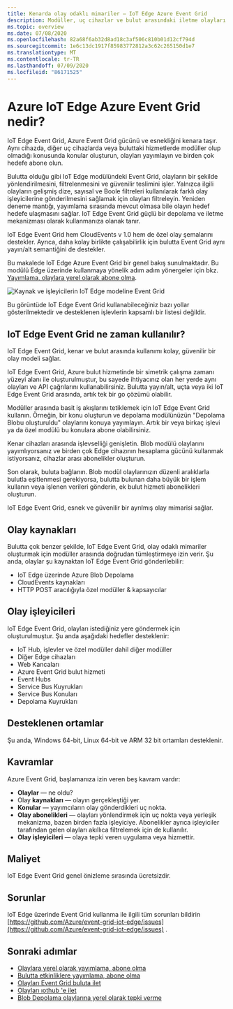 ```yaml
---
title: Kenarda olay odaklı mimariler — IoT Edge Azure Event Grid
description: Modüller, uç cihazlar ve bulut arasındaki iletme olayları için IoT Edge bir modül olarak Azure Event Grid kullanın.
ms.topic: overview
ms.date: 07/08/2020
ms.openlocfilehash: 82a68f6ab32d8ad18c3af506c810b01d12cf794d
ms.sourcegitcommit: 1e6c13dc1917f85983772812a3c62c265150d1e7
ms.translationtype: MT
ms.contentlocale: tr-TR
ms.lasthandoff: 07/09/2020
ms.locfileid: "86171525"
---
```

# <a name="what-is-azure-event-grid-on-azure-iot-edge"></a>Azure IoT Edge Azure Event Grid nedir?
IoT Edge Event Grid, Azure Event Grid gücünü ve esnekliğini kenara taşır. Aynı cihazda, diğer uç cihazlarda veya buluttaki hizmetlerde modüller olup olmadığı konusunda konular oluşturun, olayları yayımlayın ve birden çok hedefe abone olun.

Bulutta olduğu gibi IoT Edge modülündeki Event Grid, olayların bir şekilde yönlendirilmesini, filtrelenmesini ve güvenilir teslimini işler. Yalnızca ilgili olayların gelişmiş dize, sayısal ve Boole filtreleri kullanılarak farklı olay işleyicilerine gönderilmesini sağlamak için olayları filtreleyin. Yeniden deneme mantığı, yayımlama sırasında mevcut olmasa bile olayın hedef hedefe ulaşmasını sağlar. IoT Edge Event Grid güçlü bir depolama ve iletme mekanizması olarak kullanmanıza olanak tanır.

IoT Edge Event Grid hem CloudEvents v 1.0 hem de özel olay şemalarını destekler. Ayrıca, daha kolay birlikte çalışabilirlik için bulutta Event Grid aynı yayın/alt semantiğini de destekler.

Bu makalede IoT Edge Azure Event Grid bir genel bakış sunulmaktadır. Bu modülü Edge üzerinde kullanmaya yönelik adım adım yönergeler için bkz. [Yayımlama, olaylara yerel olarak abone olma](pub-sub-events-webhook-local.md). 

![Kaynak ve işleyicilerin IoT Edge modeline Event Grid](../media/edge-overview/functional-model.png)

Bu görüntüde IoT Edge Event Grid kullanabileceğiniz bazı yollar gösterilmektedir ve desteklenen işlevlerin kapsamlı bir listesi değildir.

## <a name="when-to-use-event-grid-on-iot-edge"></a>IoT Edge Event Grid ne zaman kullanılır?

IoT Edge Event Grid, kenar ve bulut arasında kullanımı kolay, güvenilir bir olay modeli sağlar.

IoT Edge Event Grid, Azure bulut hizmetinde bir simetrik çalışma zamanı yüzeyi alanı ile oluşturulmuştur, bu sayede ihtiyacınız olan her yerde aynı olayları ve API çağrılarını kullanabilirsiniz. Bulutta yayın/alt, uçta veya iki IoT Edge Event Grid arasında, artık tek bir go çözümü olabilir.

Modüller arasında basit iş akışlarını tetiklemek için IoT Edge Event Grid kullanın. Örneğin, bir konu oluşturun ve depolama modülünüzün "Depolama Blobu oluşturuldu" olaylarını konuya yayımlayın. Artık bir veya birkaç işlevi ya da özel modülü bu konulara abone olabilirsiniz.

Kenar cihazları arasında işlevselliği genişletin. Blob modülü olaylarını yayımlıyorsanız ve birden çok Edge cihazının hesaplama gücünü kullanmak istiyorsanız, cihazlar arası abonelikler oluşturun.

Son olarak, buluta bağlanın. Blob modül olaylarınızın düzenli aralıklarla bulutla eşitlenmesi gerekiyorsa, bulutta bulunan daha büyük bir işlem kullanın veya işlenen verileri gönderin, ek bulut hizmeti abonelikleri oluşturun.

IoT Edge Event Grid, esnek ve güvenilir bir ayrılmış olay mimarisi sağlar.

## <a name="event-sources"></a>Olay kaynakları

Bulutta çok benzer şekilde, IoT Edge Event Grid, olay odaklı mimariler oluşturmak için modüller arasında doğrudan tümleştirmeye izin verir. Şu anda, olaylar şu kaynaktan IoT Edge Event Grid gönderilebilir:

* IoT Edge üzerinde Azure Blob Depolama
* CloudEvents kaynakları
* HTTP POST aracılığıyla özel modüller & kapsayıcılar

## <a name="event-handlers"></a>Olay işleyicileri

IoT Edge Event Grid, olayları istediğiniz yere göndermek için oluşturulmuştur. Şu anda aşağıdaki hedefler desteklenir:

* IoT Hub, işlevler ve özel modüller dahil diğer modüller
* Diğer Edge cihazları
* Web Kancaları
* Azure Event Grid bulut hizmeti
* Event Hubs
* Service Bus Kuyrukları
* Service Bus Konuları
* Depolama Kuyrukları

## <a name="supported-environments"></a>Desteklenen ortamlar
Şu anda, Windows 64-bit, Linux 64-bit ve ARM 32 bit ortamları desteklenir.

## <a name="concepts"></a>Kavramlar

Azure Event Grid, başlamanıza izin veren beş kavram vardır:

* **Olaylar** — ne oldu?
* Olay **kaynakları** — olayın gerçekleştiği yer.
* **Konular** — yayımcıların olay gönderdikleri uç nokta.
* **Olay abonelikleri** — olayları yönlendirmek için uç nokta veya yerleşik mekanizma, bazen birden fazla işleyiciye. Abonelikler ayrıca işleyiciler tarafından gelen olayları akıllıca filtrelemek için de kullanılır.
* **Olay işleyicileri** — olaya tepki veren uygulama veya hizmettir.

## <a name="cost"></a>Maliyet

IoT Edge Event Grid genel önizleme sırasında ücretsizdir.

## <a name="issues"></a>Sorunlar
IoT Edge üzerinde Event Grid kullanma ile ilgili tüm sorunları bildirin [https://github.com/Azure/event-grid-iot-edge/issues](https://github.com/Azure/event-grid-iot-edge/issues) .

## <a name="next-steps"></a>Sonraki adımlar

* [Olaylara yerel olarak yayımlama, abone olma](pub-sub-events-webhook-local.md)
* [Bulutta etkinliklere yayımlama, abone olma](pub-sub-events-webhook-cloud.md)
* [Olayları Event Grid buluta ilet](forward-events-event-grid-cloud.md)
* [Olayları ıothub 'e ilet](forward-events-iothub.md)
* [Blob Depolama olaylarına yerel olarak tepki verme](react-blob-storage-events-locally.md)